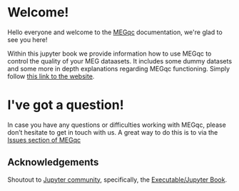 # Welcome!

Hello everyone and welcome to the [MEGqc](https://github.com/ANCPLabOldenburg/MEGqc) documentation, we're glad to see you here!

Within this jupyter book we provide information how to use MEGqc to control the quality of your MEG dataasets. It includes some dummy datasets and some more in depth explanations regarding MEGqc functioning. Simply follow [this link to the website](https://alexisbaxman.github.io/megqc_documentation/).

# I've got a question!

In case you have any questions or difficulties working with MEGqc, please don’t hesitate to get in touch with
us. A great way to do this is to via the [Issues section of MEGqc](https://github.com/ANCPLabOldenburg/MEGqc/issues)

## Acknowledgements

 Shoutout to [Jupyter community](https://jupyter.org/community), specifically, the [Executable/Jupyter Book](https://executablebooks.org/en/latest/).
